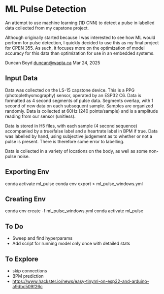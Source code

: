 # ML Pulse Detection

An attempt to use machine learning (1D CNN) to detect a pulse in labelled data collected from my capstone project.

Although originally started because I was interested to see how ML would perform for pulse detection, I quickly decided to
use this as my final project for CPEN 355. As such, it focuses more on the optimization of model accuracy for this data than
optimization for use in an embedded systems.

Duncan Boyd
duncan@wapta.ca
Mar 24, 2025

## Input Data

Data was collected on the LS-15 capstone device. This is a PPG (photoplethysmography) sensor, operated by an ESP32 C6. Data is formatted as 4 second segments of pulse data.
Segments overlap, with 1 second of new data on each subsequent sample. Samples are organized randomly. Data is collected at 60Hz (240 points/sample) and is a amplitude reading from our sensor (unitless).

Data is stored in H5 files, with each sample (4 second sequence) accompanied by a true/false label and a heartrate label in BPM if true. Data was labelled by hand, using subjective judgement as to whether or not a pulse is present. There is therefore some error to labelling.

Data is collected in a variety of locations on the body, as well as some non-pulse noise.

## Exporting Env

conda activate ml_pulse
conda env export > ml_pulse_windows.yml

## Creating Env

conda env create -f ml_pulse_windows.yml
conda activate ml_pulse

## To Do

- Sweep and find hyperparams
- Add script for running model only once with detailed stats

## To Explore

- skip connections
- BPM prediction
- https://www.hackster.io/news/easy-tinyml-on-esp32-and-arduino-a9dbc509f26c
